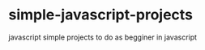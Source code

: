 # simple-javascript-projects

javascript simple projects to do as begginer in javascript 

<p align="center">
  <img src="" >
</p>
